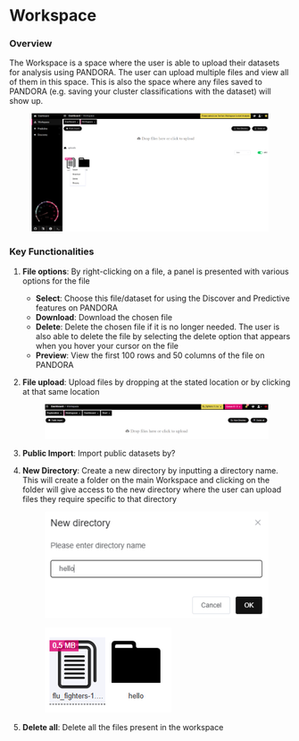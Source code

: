# Workspace

### Overview

The Workspace is a space where the user is able to upload their datasets for analysis using PANDORA. The user can upload multiple files and view all of them in this space. This is also the space where any files saved to PANDORA (e.g. saving your cluster classifications with the dataset) will show up.

<figure><img src="../.gitbook/assets/workspace.png" alt=""><figcaption></figcaption></figure>

### Key Functionalities

1. **File options**: By right-clicking on a file, a panel is presented with various options for the file
   * **Select**: Choose this file/dataset for using the Discover and Predictive features on PANDORA
   * **Download**: Download the chosen file&#x20;
   * **Delete**: Delete the chosen file if it is no longer needed. The user is also able to delete the file by selecting the delete option that appears when you hover your cursor on the file&#x20;
   * **Preview**: View the first 100 rows and 50 columns of the file on PANDORA
2.  **File upload**: Upload files by dropping at the stated location or by clicking at that same location&#x20;



    <figure><img src="../.gitbook/assets/image (5).png" alt=""><figcaption></figcaption></figure>
3. **Public Import**: Import public datasets by?
4.  **New Directory**: Create a new directory by inputting a directory name. This will create a folder on the main Workspace and clicking on the folder will give access to the new directory where the user can upload files they require specific to that directory

    <div><figure><img src="../.gitbook/assets/image (6).png" alt=""><figcaption></figcaption></figure> <figure><img src="../.gitbook/assets/Screenshot 2025-04-09 083033.png" alt=""><figcaption></figcaption></figure></div>
5. **Delete all**: Delete all the files present in the workspace&#x20;
